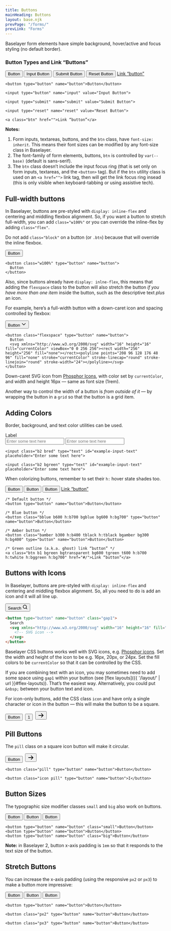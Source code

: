 ```yaml
---
title: Buttons
mainHeading: Buttons
layout: base.njk
prevPage: "/forms/"
prevLink: "Forms"
---
```


Baselayer form elements have simple background, hover/active and focus styling (no default border). 

### Button Types and Link “Buttons”

<form>
  <p>
    <button type="button" name="button">Button</button>
    <input type="button" name="input" value="Input Button">
    <input type="submit" name="submit" value="Submit Button">
    <input type="reset" name="reset" value="Reset Button">
    <a class="btn" href="">Link “button”</a>
  </p>
</form>

```
<button type="button" name="button">Button</button>

<input type="button" name="input" value="Input Button">

<input type="submit" name="submit" value="Submit Button">

<input type="reset" name="reset" value="Reset Button">

<a class="btn" href="">Link “button”</a>
```

**Notes:**

1. Form inputs, textareas, buttons, and the `btn` class, have `font-size: inherit`. This means their font sizes can be modified by any font-size class in Baselayer.
2. The font-family of form elements, buttons, `btn` is controlled by `var(--base)` (default is sans-serif).
3. The `btn` class doesn’t include the input focus ring (that is set only on form inputs, textareas, and the `<button>` tag). But if the `btn` utility class is used on an `<a href="">` link tag, then will get the link focus ring insead (this is only visible when keyboard-tabbing or using assistive tech).

## Full-width buttons

In Baselayer, buttons are pre-styled with `display: inline-flex` and centering and middling flexbox alignment. So, if you want a button to stretch full-width, you can add `class="w100%"` or you can override the inline-flex by adding `class="flex"`.

<div aria-label="Note" class="popout mb2 bl3 bamber b300 p2 tblack bgamber bg100">
  Do not add <code>class="block"</code> on a button (or <code>.btn</code>) because that will override the inline flexbox.
</div>

<button class="w100%" type="button" name="button">Button</button>

```
<button class="w100%" type="button" name="button">
  Button
</button>
```

Also, since buttons already have `display: inlne-flex`, this means that adding the `flexspace` class to the button will also stretch the button _if you have more than one item_ inside the button, such as the descriptive text _plus_ an icon.

For example, here’s a full-width button with a down-caret icon and spacing controlled by flexbox:

<button class="mb2 flexspace" type="button" name="button">
  Button
  <svg xmlns="http://www.w3.org/2000/svg" width="16" height="16" fill="currentColor" viewBox="0 0 256 256"><rect width="256" height="256" fill="none"></rect><polyline points="208 96 128 176 48 96" fill="none" stroke="currentColor" stroke-linecap="round" stroke-linejoin="round" stroke-width="24"></polyline></svg>
</button>

```
<button class="flexspace" type="button" name="button">
  Button
  <svg xmlns="http://www.w3.org/2000/svg" width="16" height="16" fill="currentColor" viewBox="0 0 256 256"><rect width="256" height="256" fill="none"></rect><polyline points="208 96 128 176 48 96" fill="none" stroke="currentColor" stroke-linecap="round" stroke-linejoin="round" stroke-width="24"></polyline></svg>
</button>
```

Down-caret SVG icon from [Phosphor Icons](https://phosphoricons.com/), with color set by `currentColor`, and width and height 16px — same as font size (1rem).

Another way to control the width of a button is _from outside of it_ — by wrapping the button in a `grid` so that the button is a grid item.

## Adding Colors

Border, background, and text color utilities can be used.

<form class="mb2">
    <label for="example-input-text">Label</label>
    <div class="flex gap1">
      <input class="b2 bred" type="text" id="example-input-text" placeholder="Enter some text here">
      <input class="b2 bgreen" type="text" id="example-input-text" placeholder="Enter some text here">
    </div>
</form>

```
<input class="b2 bred" type="text" id="example-input-text" placeholder="Enter some text here">

<input class="b2 bgreen" type="text" id="example-input-text" placeholder="Enter some text here">
```

When colorizing buttons, remember to set their `h:` hover state shades too.

<form>
  <p>
    <button type="button" name="button">Button</button>
    <button class="bblue b600 h:b700 bgblue bg600 h:bg700" type="button" name="button">Button</button>
    <button class="bamber b300 h:b400 tblack h:tblack bgamber bg300 h:bg400" type="button" name="button">Button</button>
    <a class="btn b1 bgreen bgtransparent bg600 tgreen t600 h:b700 h:twhite h:bggreen h:bg700" href="#/">Link “button”</a>
  </p>
</form>

```
/* Default button */
<button type="button" name="button">Button</button>

/* Blue button */
<button class="bblue b600 h:b700 bgblue bg600 h:bg700" type="button" name="button">Button</button>

/* Amber button */
<button class="bamber b300 h:b400 tblack h:tblack bgamber bg300 h:bg400" type="button" name="button">Button</button>

/* Green outline (a.k.a. ghost) link “button” */
<a class="btn b1 bgreen bgtransparent bg600 tgreen t600 h:b700 h:twhite h:bggreen h:bg700" href="#/">Link “button”</a>
```

## Buttons with Icons

In Baselayer, buttons are pre-styled with `display: inline-flex` and centering and middling flexbox alignment. So, all you need to do is add an icon and it will all line up.

<p>
  <button type="button" name="button" class="gap1">
    Search
    <svg xmlns="http://www.w3.org/2000/svg" width="16" height="16" fill="currentColor" viewBox="0 0 256 256"><rect width="256" height="256" fill="none"></rect><circle cx="116" cy="116" r="84" fill="none" stroke="currentColor" stroke-linecap="round" stroke-linejoin="round" stroke-width="24"></circle><line x1="175.4" y1="175.4" x2="224" y2="224" fill="none" stroke="currentColor" stroke-linecap="round" stroke-linejoin="round" stroke-width="24"></line></svg>
  </button>
</p>

```html
<button type="button" name="button" class="gap1">
  Search
  <svg xmlns="http://www.w3.org/2000/svg" width="16" height="16" fill="currentColor">
    <!-- SVG icon -->
  </svg>
</button>
```

Baselayer CSS buttons works well with SVG icons, e.g. [Phosphor icons](https://phosphoricons.com/). Set the width and height of the icon to be e.g. 16px, 20px, or 24px. Set the fill colors to be `currentColor` so that it can be controlled by the CSS.

If you are combining text with an icon, you may sometimes need to add some space using `gap1` within your button (see [flex layouts]({{ '/layout/' | url }}#flex-layouts)). That’s the easiest way. Alternatively, you could put `&nbsp;` between your button text and icon.

For icon-only buttons, add the CSS class  `icon` and have only a single character or icon in the button — this will make the button to be a square.

<form>
  <p class="flex flex-middle">
    <button type="button" name="button">Button</button>&nbsp;
    <button class="icon" type="button" name="button">1</button>&nbsp;
    <button class="icon" type="button" name="button">
      <svg xmlns="http://www.w3.org/2000/svg" width="20" height="20" fill="currentColor" viewBox="0 0 256 256"><rect width="256" height="256" fill="none"></rect><line x1="40" y1="128" x2="216" y2="128" fill="none" stroke="currentColor" stroke-linecap="round" stroke-linejoin="round" stroke-width="24"></line><polyline points="144 56 216 128 144 200" fill="none" stroke="currentColor" stroke-linecap="round" stroke-linejoin="round" stroke-width="24"></polyline></svg>
    </button>
  </p>
</form>

## Pill Buttons

The `pill` class on a square icon button will make it circular.

<form>
  <p class="flex flex-middle">
    <button class="pill" type="button" name="button">Button</button>&nbsp;
    <button class="icon pill" type="button" name="button">
      <svg xmlns="http://www.w3.org/2000/svg" width="20" height="20" fill="currentColor" viewBox="0 0 256 256"><rect width="256" height="256" fill="none"></rect><line x1="40" y1="128" x2="216" y2="128" fill="none" stroke="currentColor" stroke-linecap="round" stroke-linejoin="round" stroke-width="24"></line><polyline points="144 56 216 128 144 200" fill="none" stroke="currentColor" stroke-linecap="round" stroke-linejoin="round" stroke-width="24"></polyline></svg>
    </button>
  </p>
</form>

```
<button class="pill" type="button" name="button">Button</button>

<button class="icon pill" type="button" name="button">I</button>
```

## Button Sizes

The typographic size modifier classes `small` and `big` also work on buttons.

<form>
  <p class="flex flexmiddle gap1">
    <button type="button" name="button" class="small">Button</button>
    <button type="button" name="button">Button</button>
    <button type="button" name="button" class="big">Button</button>
  </p>
</form>

```
<button type="button" name="button" class="small">Button</button>
<button type="button" name="button">Button</button>
<button type="button" name="button" class="big">Button</button>
```

**Note:** in Baselayer 2, button x-axis padding is `1em` so that it responds to the text size of the button.

## Stretch Buttons

You can increase the x-axis padding (using the responsive `px2` or `px3`) to make a button more impressive:

<form>
  <p class="flex flexmiddle gap1">
    <button type="button" name="button">Button</button>
    <button class="px2" type="button" name="button">Button</button>
    <button class="px3" type="button" name="button">Button</button>
  </p>
</form>

```
<button type="button" name="button">Button</button>

<button class="px2" type="button" name="button">Button</button>

<button class="px3" type="button" name="button">Button</button>
```
